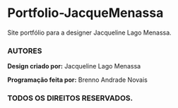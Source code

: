 # Portfolio-JacqueMenassa
Site portfólio para a designer Jacqueline Lago Menassa.

### AUTORES
**Design criado por:** Jacqueline Lago Menassa

**Programação feita por:** Brenno Andrade Novais

### TODOS OS DIREITOS RESERVADOS.

